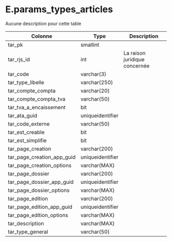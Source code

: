 # E.params_types_articles

Aucune description pour cette table

Colonne|Type|Description
---|---|---
tar_pk|smallint|
tar_rjs_id|int|La raison juridique concernée 
tar_code|varchar(3)|
tar_type_libelle|varchar(250)|
tar_compte_compta|varchar(20)|
tar_compte_compta_tva|varchar(50)|
tar_tva_a_encaissement|bit|
tar_ata_guid|uniqueidentifier|
tar_code_externe|varchar(50)|
tar_est_creable|bit|
tar_est_simplifie|bit|
tar_page_creation|varchar(200)|
tar_page_creation_app_guid|uniqueidentifier|
tar_page_creation_options|varchar(MAX)|
tar_page_dossier|varchar(200)|
tar_page_dossier_app_guid|uniqueidentifier|
tar_page_dossier_options|varchar(MAX)|
tar_page_edition|varchar(200)|
tar_page_edition_app_guid|uniqueidentifier|
tar_page_edition_options|varchar(MAX)|
tar_description|varchar(MAX)|
tar_type_general|varchar(50)|
